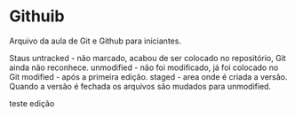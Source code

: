 # Githuib

Arquivo da aula de Git e Github para iniciantes.

Staus
untracked - não marcado, acabou de ser colocado no repositório, Git ainda não reconhece.
unmodified - não foi modificado, já foi colocado no Git
modified - após a primeira edição.
staged - area onde é criada a versão. Quando a versão é fechada os arquivos são mudados para unmodified.

teste edição
